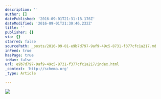 ```yaml
---
description: ''
author: []
datePublished: '2016-09-01T21:31:18.176Z'
dateModified: '2016-09-01T21:30:46.232Z'
title: ''
publisher: {}
via: {}
starred: false
sourcePath: _posts/2016-09-01-e9b7d797-9af9-49c5-8731-f377cfc1a217.md
inFeed: true
hasPage: true
inNav: false
url: e9b7d797-9af9-49c5-8731-f377cfc1a217/index.html
_context: 'http://schema.org'
_type: Article

---
```

![](https://the-grid-user-content.s3-us-west-2.amazonaws.com/12faadd1-591c-4083-aa24-5df4424c40f3.jpg)